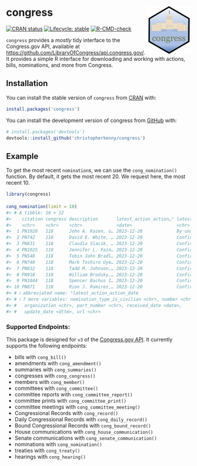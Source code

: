 
<!-- README.md is generated from README.Rmd. Please edit that file -->

# congress <img src="man/figures/logo.png" align="right" height="130" />

<!-- badges: start -->

[![CRAN
status](https://www.r-pkg.org/badges/version/congress)](https://CRAN.R-project.org/package=congress)
[![Lifecycle:
stable](https://img.shields.io/badge/lifecycle-stable-brightgreen.svg)](https://lifecycle.r-lib.org/articles/stages.html#stable)
[![R-CMD-check](https://github.com/christopherkenny/congress/actions/workflows/R-CMD-check.yaml/badge.svg)](https://github.com/christopherkenny/congress/actions/workflows/R-CMD-check.yaml)
<!-- badges: end -->

`congress` provides a *mostly* tidy interface to the Congress.gov API,
available at <https://github.com/LibraryOfCongress/api.congress.gov/>.
It provides a simple R interface for downloading and working with
actions, bills, nominations, and more from Congress.

## Installation

You can install the stable version of `congress` from [CRAN]() with:

``` r
install.packages('congress')
```

You can install the development version of congress from
[GitHub](https://github.com/) with:

``` r
# install.packages('devtools')
devtools::install_github('christopherkenny/congress')
```

## Example

To get the most recent `nomination`s, we can use the `cong_nomination()`
function. By default, it gets the most recent 20. We request here, the
most recent 10.

``` r
library(congress)

cong_nomination(limit = 10)
#> # A tibble: 10 × 12
#>    citation congress description       latest_action_action…¹ latest_action_text
#>    <chr>    <chr>    <chr>             <date>                 <chr>             
#>  1 PN1020   118      John A. Kazen, o… 2023-12-20             By unanimous cons…
#>  2 PN742    118      David E. White, … 2023-12-20             Confirmed by the …
#>  3 PN831    118      Claudia Slacik, … 2023-12-20             Confirmed by the …
#>  4 PN1025   118      Jennifer L. Fain… 2023-12-20             Confirmed by the …
#>  5 PN548    118      Tobin John Bradl… 2023-12-20             Confirmed by the …
#>  6 PN740    118      Mark Toshiro Uye… 2023-12-20             Confirmed by the …
#>  7 PN832    118      Tadd M. Johnson,… 2023-12-20             Confirmed by the …
#>  8 PN918    118      William Brodsky,… 2023-12-20             Confirmed by the …
#>  9 PN1044   118      Spencer Bachus I… 2023-12-20             Confirmed by the …
#> 10 PN871    118      Rion J. Ramirez,… 2023-12-20             Confirmed by the …
#> # ℹ abbreviated name: ¹​latest_action_action_date
#> # ℹ 7 more variables: nomination_type_is_civilian <chr>, number <chr>,
#> #   organization <chr>, part_number <chr>, received_date <date>,
#> #   update_date <dttm>, url <chr>
```

### Supported Endpoints:

This package is designed for `v3` of the [Congress.gov
API](https://github.com/LibraryOfCongress/api.congress.gov/). It
currently supports the following endpoints:

- bills with `cong_bill()`
- amendments with `cong_amendment()`
- summaries with `cong_summaries()`
- congresses with `cong_congress()`
- members with `cong_member()`
- committees with `cong_committee()`
- committee reports with `cong_committee_report()`
- committee prints with `cong_committee_print()`
- committee meetings with `cong_committee_meeting()`
- Congressional Records with `cong_record()`
- Daily Congressional Records with `cong_daily_record()`
- Bound Congressional Records with `cong_bound_record()`
- House communications with `cong_house_communication()`
- Senate communications with `cong_senate_communication()`
- nominations with `cong_nomination()`
- treaties with `cong_treaty()`
- hearings with `cong_hearing()`
